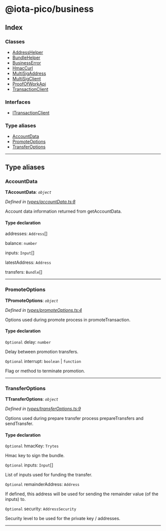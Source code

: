 
#  @iota-pico/business

## Index

### Classes

* [AddressHelper](classes/addresshelper.md)
* [BundleHelper](classes/bundlehelper.md)
* [BusinessError](classes/businesserror.md)
* [HmacCurl](classes/hmaccurl.md)
* [MultiSigAddress](classes/multisigaddress.md)
* [MultiSigClient](classes/multisigclient.md)
* [ProofOfWorkApi](classes/proofofworkapi.md)
* [TransactionClient](classes/transactionclient.md)

### Interfaces

* [ITransactionClient](interfaces/itransactionclient.md)

### Type aliases

* [AccountData](#accountdata)
* [PromoteOptions](#promoteoptions)
* [TransferOptions](#transferoptions)

---

## Type aliases

<a id="accountdata"></a>

###  AccountData

**ΤAccountData**: *`object`*

*Defined in [types/accountData.ts:8](https://github.com/iota-pico/business/blob/983951e/src/types/accountData.ts#L8)*

Account data information returned from getAccountData.

#### Type declaration

 addresses: `Address`[]

 balance: `number`

 inputs: `Input`[]

 latestAddress: `Address`

 transfers: `Bundle`[]

___
<a id="promoteoptions"></a>

###  PromoteOptions

**ΤPromoteOptions**: *`object`*

*Defined in [types/promoteOptions.ts:4](https://github.com/iota-pico/business/blob/983951e/src/types/promoteOptions.ts#L4)*

Options used during promote process in promoteTransaction.

#### Type declaration

`Optional`  delay: `number`

Delay between promotion transfers.

`Optional`  interrupt:  `boolean` &#124; `function`

Flag or method to terminate promotion.

___
<a id="transferoptions"></a>

###  TransferOptions

**ΤTransferOptions**: *`object`*

*Defined in [types/transferOptions.ts:9](https://github.com/iota-pico/business/blob/983951e/src/types/transferOptions.ts#L9)*

Options used during prepare transfer process prepareTransfers and sendTransfer.

#### Type declaration

`Optional`  hmacKey: `Trytes`

Hmac key to sign the bundle.

`Optional`  inputs: `Input`[]

List of inputs used for funding the transfer.

`Optional`  remainderAddress: `Address`

If defined, this address will be used for sending the remainder value (of the inputs) to.

`Optional`  security: `AddressSecurity`

Security level to be used for the private key / addresses.

___

